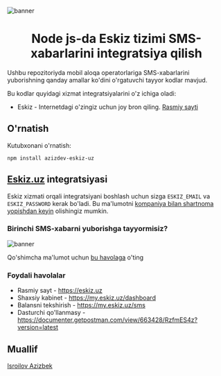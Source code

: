 ![banner](https://i.postimg.cc/zfkFXrK2/Azizdev-1-2.png "banner")

<div align="center">
<h1>Node js-da Eskiz tizimi SMS-xabarlarini integratsiya qilish</h1>
</div>

Ushbu repozitoriyda mobil aloqa operatorlariga SMS-xabarlarini yuborishning qanday amallar ko'dini o'rgatuvchi tayyor kodlar mavjud.

Bu kodlar quyidagi xizmat integratsiyalarini o'z ichiga oladi:

- Eskiz - Internetdagi o'zingiz uchun joy bron qiling. [Rasmiy sayti](https://eskiz.uz/)

## O'rnatish
Kutubxonani o'rnatish:
```console
npm install azizdev-eskiz-uz
```

## [Eskiz.uz](https://eskiz.uz/) integratsiyasi

Eskiz xizmati orqali integratsiyani boshlash uchun sizga `ESKIZ_EMAIL` va `ESKIZ_PASSWORD` kerak bo'ladi. Bu ma'lumotni [ kompaniya bilan shartnoma yopishdan keyin](https://eskiz.uz/reseller) olishingiz mumkin.


### Birinchi SMS-xabarni yuborishga tayyormisiz?

![banner](https://i.postimg.cc/TYsTyc8s/carbon-10.png' "banner")


Qo'shimcha ma'lumot uchun [bu havolaga](https://documenter.getpostman.com/view/663428/RzfmES4z?version=latest) o'ting

### Foydali havolalar

- Rasmiy sayt - https://eskiz.uz
- Shaxsiy kabinet - https://my.eskiz.uz/dashboard
- Balansni tekshirish - https://my.eskiz.uz/sms
- Dasturchi qo'llanmasy - https://documenter.getpostman.com/view/663428/RzfmES4z?version=latest


## Muallif
[Isroilov Azizbek](https://t.me/isroilov_azizbek)


